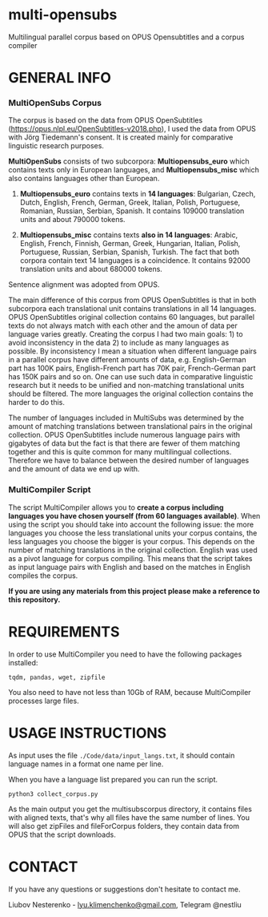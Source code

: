 # multi-opensubs
Multilingual parallel corpus based on OPUS Opensubtitles and a corpus compiler
# GENERAL INFO
### MultiOpenSubs Corpus
The corpus is based on the data from OPUS OpenSubtitles (https://opus.nlpl.eu/OpenSubtitles-v2018.php), I used the data from OPUS with Jörg Tiedemann's consent.
It is created mainly for comparative linguistic research purposes.

**MultiOpenSubs** consists of two subcorpora: **Multiopensubs_euro** which contains texts only in European languages, and **Multiopensubs_misc** which also contains languages other than European.

1) **Multiopensubs_euro** contains texts in **14 languages**: Bulgarian, Czech, Dutch, English, French, German, Greek, Italian, Polish, Portuguese, Romanian, Russian, Serbian, Spanish.
It contains 109000 translation units and about 790000 tokens.

2) **Multiopensubs_misc** contains texts **also in 14 languages**: Arabic, English, French, Finnish, German, Greek, Hungarian, Italian, Polish, Portuguese, Russian, Serbian, Spanish, Turkish.
The fact that both corpora contain text 14 languages is a coincidence.
It contains 92000 translation units and about 680000 tokens. 

Sentence alignment was adopted from OPUS.

The main difference of this corpus from OPUS OpenSubtitles is that in both subcorpora each translational unit contains translations in all 14 languages. OPUS OpenSubtitles original collection contains 60 languages, but parallel texts do not always match with each other and the amoun of data per language varies greatly. Creating the corpus I had two main goals: 1) to avoid inconsistency in the data 2) to include as many languages as possible. By inconsistency I mean a situation when different language pairs in a parallel corpus have different amounts of data, e.g. English-German part has 100K pairs, English-French part has 70K pair, French-German part has 150K pairs and so on. One can use such data in comparative linguistic research but it needs to be unified and non-matching translational units should be filtered. The more languages the original collection contains the harder to do this.

The number of languages included in MultiSubs was determined by the amount of matching translations between translational pairs in the original collection. OPUS OpenSubtitles include numerous language pairs with gigabytes of data but the fact is that there are fewer of them matching together and this is quite common for many multilingual collections. Therefore we have to balance between the desired number of languages and the amount of data we end up with.

### MultiCompiler Script
The script MultiCompiler allows you to **create a corpus including languages you have chosen yourself (from 60 languages available)**. When using the script you should take into account the following issue: the more languages you choose the less translational units your corpus contains, the less languages you choose the bigger is your corpus. This depends on the number of matching translations in the original collection.
English was used as a pivot language for corpus compiling. This means that the script takes as input language pairs with English and based on the matches in English compiles the corpus.

**If you are using any materials from this project please make a reference to this repository.**

# REQUIREMENTS

In order to use MultiCompiler you need to have the following packages installed:
```
tqdm, pandas, wget, zipfile
```
You also need to have not less than 10Gb of RAM, because MultiCompiler processes large files.

# USAGE INSTRUCTIONS
As input uses the file `./Code/data/input_langs.txt`, it should contain language names in a format one name per line.

When you have a language list prepared you can run the script.

```
python3 collect_corpus.py
```

As the main output you get the multisubscorpus directory, it contains files with aligned texts, that's why all files have the same number of lines.
You will also get zipFiles and fileForCorpus folders, they contain data from OPUS that the script downloads.

# CONTACT
If you have any questions or suggestions don't hesitate to contact me.

Liubov Nesterenko - lyu.klimenchenko@gmail.com, Telegram @nestliu
